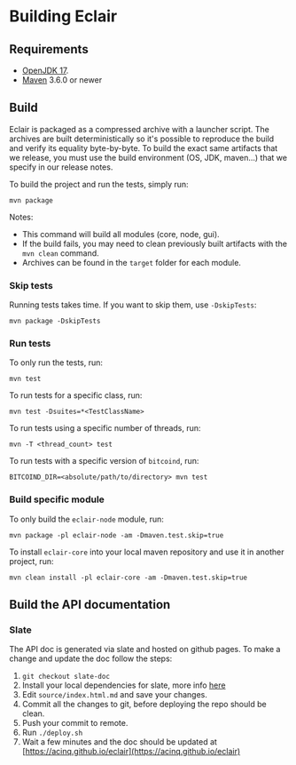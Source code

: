 # Building Eclair

## Requirements

- [OpenJDK 17](https://adoptium.net/temurin/releases/?version=17).
- [Maven](https://maven.apache.org/download.cgi) 3.6.0 or newer

## Build

Eclair is packaged as a compressed archive with a launcher script. The archives are built deterministically
so it's possible to reproduce the build and verify its equality byte-by-byte. To build the exact same artifacts
that we release, you must use the build environment (OS, JDK, maven...) that we specify in our release notes.

To build the project and run the tests, simply run:

```shell
mvn package
```

Notes:

- This command will build all modules (core, node, gui).
- If the build fails, you may need to clean previously built artifacts with the `mvn clean` command.
- Archives can be found in the `target` folder for each module.

### Skip tests

Running tests takes time. If you want to skip them, use `-DskipTests`:

```shell
mvn package -DskipTests
```

### Run tests

To only run the tests, run:

```shell
mvn test
```

To run tests for a specific class, run:

```shell
mvn test -Dsuites=*<TestClassName>
```

To run tests using a specific number of threads, run:

```shell
mvn -T <thread_count> test
```

To run tests with a specific version of `bitcoind`, run:

```shell
BITCOIND_DIR=<absolute/path/to/directory> mvn test
```

### Build specific module

To only build the `eclair-node` module, run:

```shell
mvn package -pl eclair-node -am -Dmaven.test.skip=true
```

To install `eclair-core` into your local maven repository and use it in another project, run:

```shell
mvn clean install -pl eclair-core -am -Dmaven.test.skip=true
```

## Build the API documentation

### Slate

The API doc is generated via slate and hosted on github pages. To make a change and update the doc follow the steps:

1. `git checkout slate-doc`
2. Install your local dependencies for slate, more info [here](https://github.com/lord/slate#getting-started-with-slate)
3. Edit `source/index.html.md` and save your changes.
4. Commit all the changes to git, before deploying the repo should be clean.
5. Push your commit to remote.
6. Run `./deploy.sh`
7. Wait a few minutes and the doc should be updated at [https://acinq.github.io/eclair](https://acinq.github.io/eclair)
